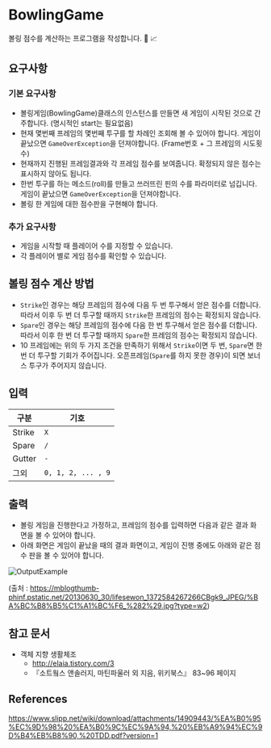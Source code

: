 # BowlingGame
볼링 점수를 계산하는 프로그램을 작성합니다. :bowling: :chart_with_upwards_trend:

## 요구사항
### 기본 요구사항
- 볼링게임(BowlingGame)클래스의 인스턴스를 만들면 새 게임이 시작된 것으로 간주합니다. (명시적인 start는 필요없음)
- 현재 몇번째 프레임의 몇번째 투구를 할 차례인 조회해 볼 수 있어야 합니다. 게임이 끝났으면 `GameOverException`을 던져야합니다. (Frame번호 + 그 프레임의 시도횟수)
- 현재까지 진행된 프레임결과와 각 프레임 점수를 보여줍니다. 확정되지 않은 점수는 표시하지 않아도 됩니다.
- 한번 투구를 하는 메소드(roll)를 만들고 쓰러뜨린 핀의 수를 파라미터로 넘깁니다. 게임이 끝났으면 `GameOverException`을 던져야합니다.
- 볼링 한 게임에 대한 점수판을 구현해야 합니다.

### 추가 요구사항
- 게임을 시작할 때 플레이어 수를 지정할 수 있습니다.
- 각 플레이어 별로 게임 점수를 확인할 수 있습니다.

## 볼링 점수 계산 방법
- `Strike`인 경우는 해당 프레임의 점수에 다음 두 번 투구해서 얻은 점수를 더합니다. 따라서 이후 두 번 더 투구할 때까지 `Strike`한 프레임의 점수는 확정되지 않습니다.
- `Spare`인 경우는 해당 프레임의 점수에 다음 한 번 투구해서 얻은 점수를 더합니다. 따라서 이후 한 번 더 투구할 때까지 `Spare`한 프레임의 점수는 확정되지 않습니다.
- 10 프레임에는 위의 두 가지 조건을 만족하기 위해서 `Strike`이면 두 번, `Spare`면 한 번 더 투구할 기회가 주어집니다. 오픈프레임(`Spare`를 하지 못한 경우)이 되면 보너스 투구가 주어지지 않습니다. 

## 입력
| 구분 | 기호 |
|-|-|
| Strike | `X` |
| Spare | `/` |
| Gutter | `-` |
| 그외 | `0, 1, 2, ... , 9` |

## 출력
- 볼링 게임을 진행한다고 가정하고, 프레임의 점수를 입력하면 다음과 같은 결과 화면을 볼 수 있어야 합니다.
- 아래 화면은 게임이 끝났을 때의 결과 화면이고, 게임이 진행 중에도 아래와 같은 점수 판을 볼 수 있어야 합니다.

![OutputExample](https://mblogthumb-phinf.pstatic.net/20130630_30/lifesewon_1372584267266CBgk9_JPEG/%BA%BC%B8%B5%C1%A1%BC%F6_%282%29.jpg?type=w2)

(출처 : https://mblogthumb-phinf.pstatic.net/20130630_30/lifesewon_1372584267266CBgk9_JPEG/%BA%BC%B8%B5%C1%A1%BC%F6_%282%29.jpg?type=w2)

## 참고 문서
- 객체 지향 생활체조
    - http://elaia.tistory.com/3
    - 『소트웤스 앤솔러지, 마틴파울러 외 지음, 위키북스』 83~96 페이지
  

## References
https://www.slipp.net/wiki/download/attachments/14909443/%EA%B0%95%EC%9D%98%20%EA%B0%9C%EC%9A%94,%20%EB%A9%94%EC%9D%B4%EB%B8%90,%20TDD.pdf?version=1
